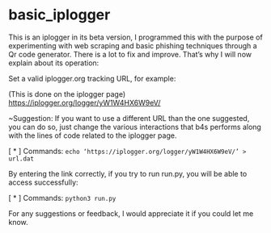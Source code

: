 # basic_iplogger

This is an iplogger in its beta version, I programmed this with the purpose of experimenting with web scraping and basic phishing techniques through a Qr code generator. There is a lot to fix and improve. That’s why I will now explain about its operation: 

Set a valid iplogger.org tracking URL, for example: 

(This is done on the iplogger page) https://iplogger.org/logger/yW1W4HX6W9eV/

~Suggestion: If you want to use a different URL than the one suggested, you can do so, just change the various interactions that b4s performs along with the lines of code related to the iplogger page.

[ * ] Commands: ```echo ‘https://iplogger.org/logger/yW1W4HX6W9eV/’ > url.dat```

By entering the link correctly, if you try to run run.py, you will be able to access successfully:

[ * ] Commands: ```python3 run.py```

For any suggestions or feedback, I would appreciate it if you could let me know. 
